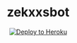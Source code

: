 <h1 align="center">zekxxsbot</h1>
<p align="center"><a href="https://heroku.com/deploy?template=https://github.com/zekxx/zekxxsbot/blob/master"><img src="https://www2.assets.heroku.com/assets/elements/elements-buttons-2-4867044559069b937ba0fd078f5604f310a49928bd1b59fb3d2f0ff96e0d97c8.svg" alt="Deploy to Heroku" /></a></p>
 

